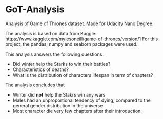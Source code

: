 # GoT-Analysis
Analysis of Game of Thrones dataset. Made for Udacity Nano Degree.

The analysis is based on data from Kaggle: https://www.kaggle.com/mylesoneill/game-of-thrones/version/1
For this project, the pandas, numpy and seaborn packages were used.

This analysis answers the following questions:
* Did winter help the Starks to win their battles?
* Characteristics of deaths?
* What is the distribution of characters lifespan in term of chapters?

The analysis concludes that
* Winter did **not** help the Stakrs win any wars
* Males had an unproportional tendency of dying, compared to the general gender distribution in the universe
* Most character die very few chapters after their introduction.
